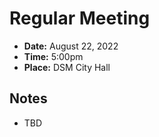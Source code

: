 # Regular Meeting

- **Date:** August 22, 2022
- **Time:** 5:00pm
- **Place:** DSM City Hall

## Notes

- TBD
